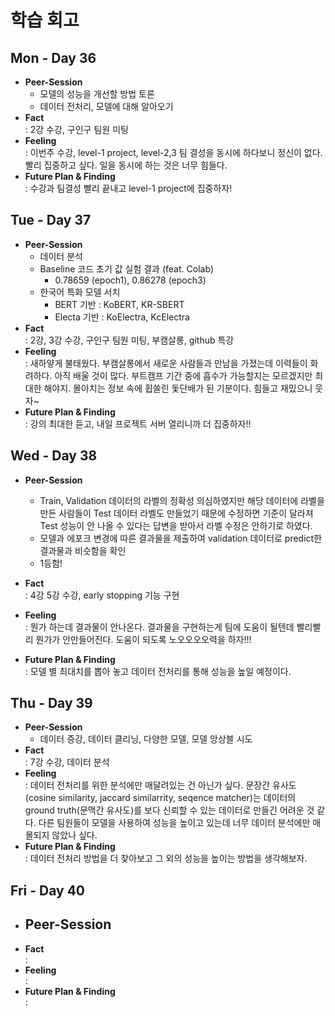 # 학습 회고

## Mon - Day 36
- **Peer-Session**
    - 모델의 성능을 개선할 방법 토론
    - 데이터 전처리, 모델에 대해 알아오기
- **Fact**  
: 2강 수강, 구인구 팀원 미팅
- **Feeling**  
: 이번주 수강, level-1 project, level-2,3 팀 결성을 동시에 하다보니 정신이 없다. 빨리 집중하고 싶다. 일을 동시에 하는 것은 너무 힘들다.
- **Future Plan & Finding**  
: 수강과 팀결성 빨리 끝내고 level-1 project에 집중하자!


## Tue - Day 37
- **Peer-Session**
    - 데이터 분석
    - Baseline 코드 초기 값 실험 결과 (feat. Colab)
        - 0.78659 (epoch1), 0.86278 (epoch3)
    - 한국어 특화 모델 서치
        - BERT 기반 : KoBERT, KR-SBERT
        - Electa 기반 : KoElectra, KcElectra
- **Fact**  
: 2강, 3강 수강, 구인구 팀원 미팅, 부캠살롱, github 특강
- **Feeling**  
: 새하얗게 불태웠다. 부캠살롱에서 새로운 사람들과 만남을 가졌는데 이력들이 화려하다. 아직 배울 것이 많다. 부트캠프 기간 중에 흡수가 가능할지는 모르겠지만 최대한 해야지. 몰아치는 정보 속에 휩쓸린 돛단배가 된 기분이다. 힘들고 재밌으니 웃자~
- **Future Plan & Finding**  
: 강의 최대한 듣고, 내일 프로젝트 서버 열리니까 더 집중하자!!


## Wed - Day 38
- **Peer-Session**
    - Train, Validation 데이터의 라벨의 정확성 의심하였지만 해당 데이터에 라벨을 만든 사람들이 Test 데이터 라벨도 만들었기 때문에 수정하면 기준이 달라져 Test 성능이 안 나올 수 있다는 답변을 받아서 라벨 수정은 안하기로 하였다.
    - 모델과 에포크 변경에 따른 결과물을 제출하여 validation 데이터로 predict한 결과물과 비슷함을 확인
    - 1등함!
    
- **Fact**  
: 4강 5강 수강, early stopping 기능 구현
- **Feeling**  
: 뭔가 하는데 결과물이 안나온다. 결과물을 구현하는게 팀에 도움이 될텐데 빨리빨리 뭔가가 안만들어진다. 도움이 되도록 노오오오오력을 하자!!!
- **Future Plan & Finding**  
: 모델 별 최대치를 뽑아 놓고 데이터 전처리를 통해 성능을 높일 예정이다.


## Thu - Day 39
- **Peer-Session**
    - 데이터 증강, 데이터 클리닝, 다양한 모델, 모델 앙상블 시도
- **Fact**  
: 7강 수강, 데이터 분석
- **Feeling**  
: 데이터 전처리를 위한 분석에만 매달려있는 건 아닌가 싶다. 문장간 유사도(cosine similarity, jaccard similarrity, seqence matcher)는 데이터의 ground truth(문맥간 유사도)를 보다 신뢰할 수 있는 데이터로 만들긴 어려운 것 같다. 다른 팀원들이 모델을 사용하여 성능을 높이고 있는데 너무 데이터 분석에만 매몰되지 않았나 싶다.
- **Future Plan & Finding**  
: 데이터 전처리 방법을 더 찾아보고 그 외의 성능을 높이는 방법을 생각해보자.


## Fri - Day 40
- **Peer-Session**
    - 
- **Fact**  
: 
- **Feeling**  
: 
- **Future Plan & Finding**  
: 



